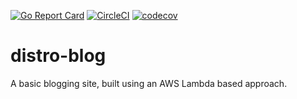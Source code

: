 [![Go Report Card](https://goreportcard.com/badge/github.com/reecerussell/distro-blog)](https://goreportcard.com/report/github.com/reecerussell/distro-blog)
[![CircleCI](https://circleci.com/gh/reecerussell/distro-blog/tree/master.png?style=shield)](https://circleci.com/gh/reecerussell/distro-blog/tree/master)
[![codecov](https://codecov.io/gh/reecerussell/distro-blog/branch/master/graph/badge.svg)](https://codecov.io/gh/reecerussell/distro-blog)

# distro-blog
A basic blogging site, built using an AWS Lambda based approach.
